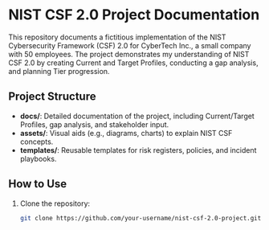 # NIST CSF 2.0 Project Documentation

This repository documents a fictitious implementation of the NIST Cybersecurity Framework (CSF) 2.0 for CyberTech Inc., a small company with 50 employees. The project demonstrates my understanding of NIST CSF 2.0 by creating Current and Target Profiles, conducting a gap analysis, and planning Tier progression.

## Project Structure
- **docs/**: Detailed documentation of the project, including Current/Target Profiles, gap analysis, and stakeholder input.
- **assets/**: Visual aids (e.g., diagrams, charts) to explain NIST CSF concepts.
- **templates/**: Reusable templates for risk registers, policies, and incident playbooks.

## How to Use
1. Clone the repository:
   ```bash
   git clone https://github.com/your-username/nist-csf-2.0-project.git
